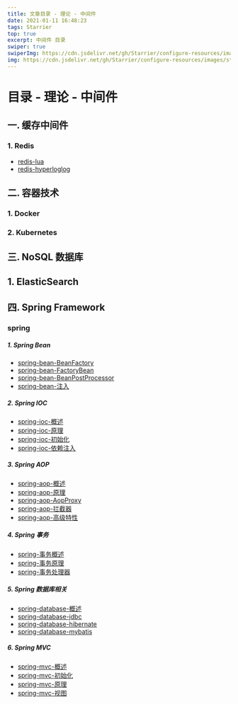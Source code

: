 ```yaml
---
title: 文章目录 - 理论 - 中间件
date: 2021-01-11 16:48:23
tags: Starrier
top: true
excerpt: 中间件 目录
swiper: true
swiperImg: https://cdn.jsdelivr.net/gh/Starrier/configure-resources/images/starrier/snow.webp
img: https://cdn.jsdelivr.net/gh/Starrier/configure-resources/images/starrier/snow.webp
---
```


#  目录 - 理论 -  中间件

##  一. 缓存中间件

### 1. Redis

 - [redis-lua](https://starrier.starrier.org/2021/01/12/redis-lua/)
 - [redis-hyperloglog](https://starrier.starrier.org/2021/01/12/redis-hyperloglog/)

## 二. 容器技术

### 1. Docker

### 2. Kubernetes


## 三. NoSQL 数据库

## 1. ElasticSearch

## 四. Spring Framework

### spring

##### 1. Spring Bean

- [spring-bean-BeanFactory]()
- [spring-bean-FactoryBean]()
- [spring-bean-BeanPostProcessor]()
- [spring-bean-注入]()

##### 2. Spring IOC

- [spring-ioc-概述]()
- [spring-ioc-原理]()
- [spring-ioc-初始化]()
- [spring-ioc-依赖注入]()

##### 3. Spring AOP

- [spring-aop-概述]()
- [spring-aop-原理]()
- [spring-aop-AopProxy]()
- [spring-aop-拦截器]()
- [spring-aop-高级特性]()

##### 4. Spring 事务

- [spring-事务概述]()
- [spring-事务原理]()
- [spring-事务处理器]()

##### 5. Spring 数据库相关

- [spring-database-概述]()
- [spring-database-jdbc]()
- [spring-database-hibernate]()
- [spring-database-mybatis]()

##### 6. Spring MVC

- [spring-mvc-概述]()
- [spring-mvc-初始化]()
- [spring-mvc-原理]()
- [spring-mvc-视图]()

